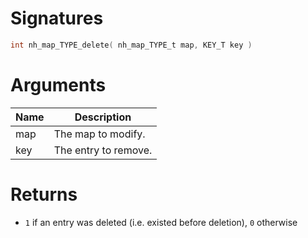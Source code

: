 <!-- start reference -->

# Signatures

```c
int nh_map_TYPE_delete( nh_map_TYPE_t map, KEY_T key )
```

# Arguments

|Name|Description|
|---|---|
|map|The map to modify.|
|key|The entry to remove.|

# Returns

- `1` if an entry was deleted (i.e. existed before deletion), `0` otherwise

<!-- end reference -->
